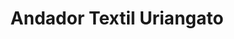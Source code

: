 ---
title: "Andador Textil Uriangato"
url: /uriangato/andador-textil-uriangato/
shop: centro comercial
---